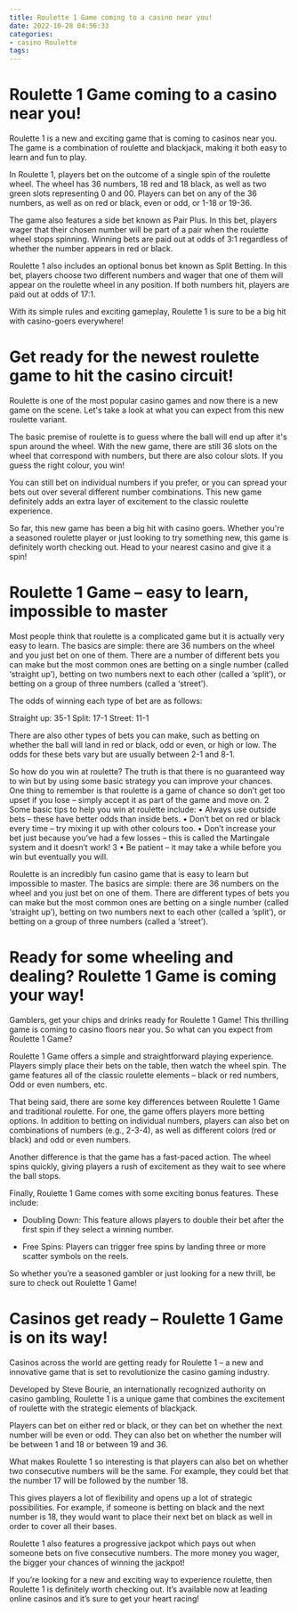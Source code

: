 ```yaml
---
title: Roulette 1 Game coming to a casino near you!
date: 2022-10-28 04:56:33
categories:
- casino Roulette
tags:
---
```



#  Roulette 1 Game coming to a casino near you!

Roulette 1 is a new and exciting game that is coming to casinos near you. The game is a combination of roulette and blackjack, making it both easy to learn and fun to play.

In Roulette 1, players bet on the outcome of a single spin of the roulette wheel. The wheel has 36 numbers, 18 red and 18 black, as well as two green slots representing 0 and 00. Players can bet on any of the 36 numbers, as well as on red or black, even or odd, or 1-18 or 19-36.

The game also features a side bet known as Pair Plus. In this bet, players wager that their chosen number will be part of a pair when the roulette wheel stops spinning. Winning bets are paid out at odds of 3:1 regardless of whether the number appears in red or black.

Roulette 1 also includes an optional bonus bet known as Split Betting. In this bet, players choose two different numbers and wager that one of them will appear on the roulette wheel in any position. If both numbers hit, players are paid out at odds of 17:1.

With its simple rules and exciting gameplay, Roulette 1 is sure to be a big hit with casino-goers everywhere!

#  Get ready for the newest roulette game to hit the casino circuit!

 Roulette is one of the most popular casino games and now there is a new game on the scene. Let's take a look at what you can expect from this new roulette variant.

The basic premise of roulette is to guess where the ball will end up after it's spun around the wheel. With the new game, there are still 36 slots on the wheel that correspond with numbers, but there are also colour slots. If you guess the right colour, you win!

You can still bet on individual numbers if you prefer, or you can spread your bets out over several different number combinations. This new game definitely adds an extra layer of excitement to the classic roulette experience.

So far, this new game has been a big hit with casino goers. Whether you're a seasoned roulette player or just looking to try something new, this game is definitely worth checking out. Head to your nearest casino and give it a spin!

#  Roulette 1 Game – easy to learn, impossible to master

Most people think that roulette is a complicated game but it is actually very easy to learn. The basics are simple: there are 36 numbers on the wheel and you just bet on one of them. There are a number of different bets you can make but the most common ones are betting on a single number (called ‘straight up’), betting on two numbers next to each other (called a ‘split’), or betting on a group of three numbers (called a ‘street’).

The odds of winning each type of bet are as follows:

Straight up: 35-1
Split: 17-1
Street: 11-1

There are also other types of bets you can make, such as betting on whether the ball will land in red or black, odd or even, or high or low. The odds for these bets vary but are usually between 2-1 and 8-1.

So how do you win at roulette? The truth is that there is no guaranteed way to win but by using some basic strategy you can improve your chances. One thing to remember is that roulette is a game of chance so don’t get too upset if you lose – simply accept it as part of the game and move on.
2  Some basic tips to help you win at roulette include: 
• Always use outside bets – these have better odds than inside bets. 
• Don’t bet on red or black every time – try mixing it up with other colours too. 
• Don’t increase your bet just because you’ve had a few losses – this is called the Martingale system and it doesn’t work! 
3 • Be patient – it may take a while before you win but eventually you will. 

Roulette is an incredibly fun casino game that is easy to learn but impossible to master. The basics are simple: there are 36 numbers on the wheel and you just bet on one of them. There are different types of bets you can make but the most common ones are betting on a single number (called ‘straight up’), betting on two numbers next to each other (called a ‘split’), or betting on a group of three numbers (called a ‘street’).

#  Ready for some wheeling and dealing? Roulette 1 Game is coming your way!

Gamblers, get your chips and drinks ready for Roulette 1 Game! This thrilling game is coming to casino floors near you. So what can you expect from Roulette 1 Game?

Roulette 1 Game offers a simple and straightforward playing experience. Players simply place their bets on the table, then watch the wheel spin. The game features all of the classic roulette elements – black or red numbers, Odd or even numbers, etc.

That being said, there are some key differences between Roulette 1 Game and traditional roulette. For one, the game offers players more betting options. In addition to betting on individual numbers, players can also bet on combinations of numbers (e.g., 2-3-4), as well as different colors (red or black) and odd or even numbers.

Another difference is that the game has a fast-paced action. The wheel spins quickly, giving players a rush of excitement as they wait to see where the ball stops.

Finally, Roulette 1 Game comes with some exciting bonus features. These include:

- Doubling Down: This feature allows players to double their bet after the first spin if they select a winning number.

- Free Spins: Players can trigger free spins by landing three or more scatter symbols on the reels.

So whether you’re a seasoned gambler or just looking for a new thrill, be sure to check out Roulette 1 Game!

#  Casinos get ready – Roulette 1 Game is on its way!

Casinos across the world are getting ready for Roulette 1 – a new and innovative game that is set to revolutionize the casino gaming industry.

Developed by Steve Bourie, an internationally recognized authority on casino gambling, Roulette 1 is a unique game that combines the excitement of roulette with the strategic elements of blackjack.

Players can bet on either red or black, or they can bet on whether the next number will be even or odd. They can also bet on whether the number will be between 1 and 18 or between 19 and 36.

What makes Roulette 1 so interesting is that players can also bet on whether two consecutive numbers will be the same. For example, they could bet that the number 17 will be followed by the number 18.

This gives players a lot of flexibility and opens up a lot of strategic possibilities. For example, if someone is betting on black and the next number is 18, they would want to place their next bet on black as well in order to cover all their bases.

Roulette 1 also features a progressive jackpot which pays out when someone bets on five consecutive numbers. The more money you wager, the bigger your chances of winning the jackpot!

If you’re looking for a new and exciting way to experience roulette, then Roulette 1 is definitely worth checking out. It’s available now at leading online casinos and it’s sure to get your heart racing!